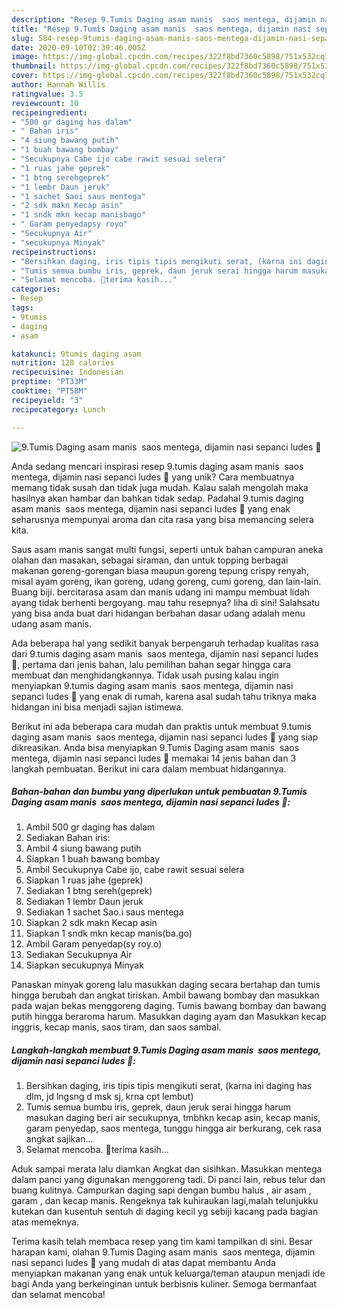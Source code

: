 ```yaml
---
description: "Resep 9.Tumis Daging asam manis  saos mentega, dijamin nasi sepanci ludes 😬, Menggugah Selera"
title: "Resep 9.Tumis Daging asam manis  saos mentega, dijamin nasi sepanci ludes 😬, Menggugah Selera"
slug: 584-resep-9tumis-daging-asam-manis-saos-mentega-dijamin-nasi-sepanci-ludes-menggugah-selera
date: 2020-09-10T02:39:46.005Z
image: https://img-global.cpcdn.com/recipes/322f8bd7360c5898/751x532cq70/9tumis-daging-asam-manis-saos-mentega-dijamin-nasi-sepanci-ludes-😬-foto-resep-utama.jpg
thumbnail: https://img-global.cpcdn.com/recipes/322f8bd7360c5898/751x532cq70/9tumis-daging-asam-manis-saos-mentega-dijamin-nasi-sepanci-ludes-😬-foto-resep-utama.jpg
cover: https://img-global.cpcdn.com/recipes/322f8bd7360c5898/751x532cq70/9tumis-daging-asam-manis-saos-mentega-dijamin-nasi-sepanci-ludes-😬-foto-resep-utama.jpg
author: Hannah Willis
ratingvalue: 3.5
reviewcount: 10
recipeingredient:
- "500 gr daging has dalam"
- " Bahan iris"
- "4 siung bawang putih"
- "1 buah bawang bombay"
- "Secukupnya Cabe ijo cabe rawit sesuai selera"
- "1 ruas jahe geprek"
- "1 btng serehgeprek"
- "1 lembr Daun jeruk"
- "1 sachet Saoi saus mentega"
- "2 sdk makn Kecap asin"
- "1 sndk mkn kecap manisbago"
- " Garam penyedapsy royo"
- "Secukupnya Air"
- "secukupnya Minyak"
recipeinstructions:
- "Bersihkan daging, iris tipis tipis mengikuti serat, (karna ini daging has dlm, jd lngsng d msk sj, krna cpt lembut)"
- "Tumis semua bumbu iris, geprek, daun jeruk serai hingga harum masukan daging beri air secukupnya, tmbhkn kecap asin, kecap manis, garam penyedap, saos mentega, tunggu hingga air berkurang, cek rasa angkat sajikan..."
- "Selamat mencoba. 🙏terima kasih..."
categories:
- Resep
tags:
- 9tumis
- daging
- asam

katakunci: 9tumis daging asam 
nutrition: 128 calories
recipecuisine: Indonesian
preptime: "PT33M"
cooktime: "PT58M"
recipeyield: "3"
recipecategory: Lunch

---
```



![9.Tumis Daging asam manis  saos mentega, dijamin nasi sepanci ludes 😬](https://img-global.cpcdn.com/recipes/322f8bd7360c5898/751x532cq70/9tumis-daging-asam-manis-saos-mentega-dijamin-nasi-sepanci-ludes-😬-foto-resep-utama.jpg)

Anda sedang mencari inspirasi resep 9.tumis daging asam manis  saos mentega, dijamin nasi sepanci ludes 😬 yang unik? Cara membuatnya memang tidak susah dan tidak juga mudah. Kalau salah mengolah maka hasilnya akan hambar dan bahkan tidak sedap. Padahal 9.tumis daging asam manis  saos mentega, dijamin nasi sepanci ludes 😬 yang enak seharusnya mempunyai aroma dan cita rasa yang bisa memancing selera kita.

Saus asam manis sangat multi fungsi, seperti untuk bahan campuran aneka olahan dan masakan, sebagai siraman, dan untuk topping berbagai makanan goreng-gorengan biasa maupun goreng tepung crispy renyah, misal ayam goreng, ikan goreng, udang goreng, cumi goreng, dan lain-lain. Buang biji. bercitarasa asam dan manis udang ini mampu membuat lidah ayang tidak berhenti bergoyang. mau tahu resepnya? liha di sini! Salahsatu yang bisa anda buat dari hidangan berbahan dasar udang adalah menu udang asam manis.

Ada beberapa hal yang sedikit banyak berpengaruh terhadap kualitas rasa dari 9.tumis daging asam manis  saos mentega, dijamin nasi sepanci ludes 😬, pertama dari jenis bahan, lalu pemilihan bahan segar hingga cara membuat dan menghidangkannya. Tidak usah pusing kalau ingin menyiapkan 9.tumis daging asam manis  saos mentega, dijamin nasi sepanci ludes 😬 yang enak di rumah, karena asal sudah tahu triknya maka hidangan ini bisa menjadi sajian istimewa.


Berikut ini ada beberapa cara mudah dan praktis untuk membuat 9.tumis daging asam manis  saos mentega, dijamin nasi sepanci ludes 😬 yang siap dikreasikan. Anda bisa menyiapkan 9.Tumis Daging asam manis  saos mentega, dijamin nasi sepanci ludes 😬 memakai 14 jenis bahan dan 3 langkah pembuatan. Berikut ini cara dalam membuat hidangannya.

<!--inarticleads1-->

##### Bahan-bahan dan bumbu yang diperlukan untuk pembuatan 9.Tumis Daging asam manis  saos mentega, dijamin nasi sepanci ludes 😬:

1. Ambil 500 gr daging has dalam
1. Sediakan  Bahan iris:
1. Ambil 4 siung bawang putih
1. Siapkan 1 buah bawang bombay
1. Ambil Secukupnya Cabe ijo, cabe rawit sesuai selera
1. Siapkan 1 ruas jahe (geprek)
1. Sediakan 1 btng sereh(geprek)
1. Sediakan 1 lembr Daun jeruk
1. Sediakan 1 sachet Sao.i saus mentega
1. Siapkan 2 sdk makn Kecap asin
1. Siapkan 1 sndk mkn kecap manis(ba.go)
1. Ambil  Garam penyedap(sy roy.o)
1. Sediakan Secukupnya Air
1. Siapkan secukupnya Minyak


Panaskan minyak goreng lalu masukkan daging secara bertahap dan tumis hingga berubah dan angkat tiriskan. Ambil bawang bombay dan masukkan pada wajan bekas menggoreng daging. Tumis bawang bombay dan bawang putih hingga beraroma harum. Masukkan daging ayam dan Masukkan kecap inggris, kecap manis, saos tiram, dan saos sambal. 

<!--inarticleads2-->

##### Langkah-langkah membuat 9.Tumis Daging asam manis  saos mentega, dijamin nasi sepanci ludes 😬:

1. Bersihkan daging, iris tipis tipis mengikuti serat, (karna ini daging has dlm, jd lngsng d msk sj, krna cpt lembut)
1. Tumis semua bumbu iris, geprek, daun jeruk serai hingga harum masukan daging beri air secukupnya, tmbhkn kecap asin, kecap manis, garam penyedap, saos mentega, tunggu hingga air berkurang, cek rasa angkat sajikan...
1. Selamat mencoba. 🙏terima kasih...


Aduk sampai merata lalu diamkan Angkat dan sisihkan. Masukkan mentega dalam panci yang digunakan menggoreng tadi. Di panci lain, rebus telur dan buang kulitnya. Campurkan daging sapi dengan bumbu halus , air asam , garam , dan kecap manis. Rengeknya tak kuhiraukan lagi,malah telunjukku kutekan dan kusentuh sentuh di daging kecil yg sebiji kacang pada bagian atas memeknya. 

Terima kasih telah membaca resep yang tim kami tampilkan di sini. Besar harapan kami, olahan 9.Tumis Daging asam manis  saos mentega, dijamin nasi sepanci ludes 😬 yang mudah di atas dapat membantu Anda menyiapkan makanan yang enak untuk keluarga/teman ataupun menjadi ide bagi Anda yang berkeinginan untuk berbisnis kuliner. Semoga bermanfaat dan selamat mencoba!
